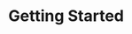 [//]: # "Title: JavaScript Applications"
[//]: # "Weight: 10"
[//]: # "Forward: true"

# Getting Started
